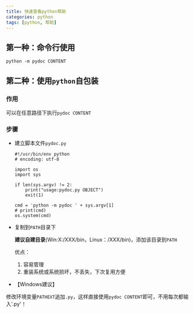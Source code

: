 ```yaml
---
title: 快速查看python帮助
categories: python
tags: [python, 帮助]
---
```


## 第一种：命令行使用

    python -m pydoc CONTENT

## 第二种：使用`python`自包装

### 作用

可以在任意路径下执行`pydoc CONTENT`

### 步骤

-   建立脚本文件`pydoc.py`

        #!/usr/bin/env python
        # encoding: utf-8

        import os
        import sys

        if len(sys.argv) != 2:
            print("usage:pydoc.py OBJECT")
            exit(1)

        cmd = 'python -m pydoc ' + sys.argv[1]
        # print(cmd)
        os.system(cmd)

-   复制到`PATH`目录下

    **建议自建目录**(Win:X:/XXX/bin，Linux：/XXX/bin)，添加该目录到`PATH`

    优点：

    1.  容易管理
    2.  重装系统或系统损坏，不丢失，下次复用方便

-   【Windows建议】

修改环境变量`PATHEXT`追加`.py`，这样直接使用`pydoc CONTENT`即可，不用每次都输入'.py'！

